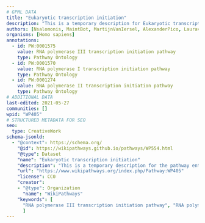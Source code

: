 ```yaml
---
# GPML DATA
title: "Eukaryotic transcription initiation"
description: "This is a temporary description for Eukaryotic transcription initiation"
authors: [Nsalomonis, MaintBot, MartijnVanIersel, AlexanderPico, Lauravanzon, Khanspers, Thomas, MirellaKalafati, Eweitz]
organisms: [Homo sapiens]
annotations:
  - id: PW:0001575
    value: RNA polymerase III transcription initiation pathway
    type: Pathway Ontology
  - id: PW:0001570
    value: RNA polymerase I transcription initiation pathway
    type: Pathway Ontology
  - id: PW:0001274
    value: RNA polymerase II transcription initiation pathway
    type: Pathway Ontology
# ADDITIONAL DATA
last-edited: 2021-05-27
communities: []
wpid: "WP405"
# STRUCTURED METADATA FOR SEO
seo:
  type: CreativeWork
schema-jsonld:
  - "@context": https://schema.org/
    "@id": https://wikipathways.github.io/pathways/WP554.html
    "@type": Dataset
    "name": "Eukaryotic transcription initiation"
    "description": "This is a temporary description for the pathway entitled: Eukaryotic transcription initiation"
    "url": "https://www.wikipathways.org/index.php/Pathway:WP405"
    "license": CC0
    "creator":
    - "@type": Organization
      "name": "WikiPathways"
    "keywords": [
      "RNA polymerase III transcription initiation pathway", "RNA polymerase I transcription initiation pathway", "RNA polymerase II transcription initiation pathway",
      ]
---
```


